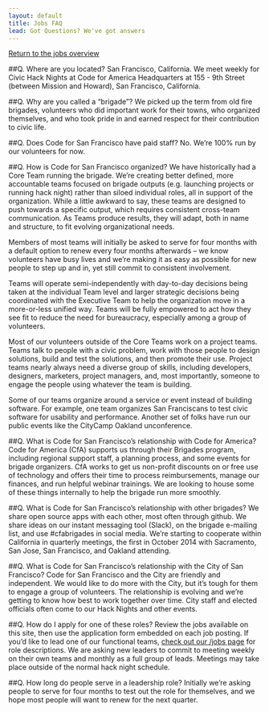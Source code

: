 ```yaml
---
layout: default
title: Jobs FAQ
lead: Got Questions? We've got answers
---
```

[Return to the jobs overview]({{site.baseurl}}/jobs)

##Q. Where are you located?
San Francisco, California.
We meet weekly for Civic Hack Nights at Code for America Headquarters at 155 - 9th Street  (between Mission and Howard), San Francisco, California.

##Q. Why are you called a “brigade”?
We picked up the term from old fire brigades, volunteers who did important work for their towns, who organized themselves, and who took pride in and earned respect for their contribution to civic life.

##Q. Does Code for San Francisco have paid staff?
No. We’re 100% run by our volunteers for now.

##Q. How is Code for San Francisco organized?
We have historically had a Core Team running the brigade. We’re creating better defined, more accountable teams focused on brigade outputs (e.g. launching projects or running hack night) rather than siloed individual roles, all in support of the organization. While a little awkward to say, these teams are designed to push towards a specific output, which requires consistent cross-team communication. As Teams produce results, they will adapt, both in name and structure, to fit evolving organizational needs.

Members of most teams will initially be asked to serve for four months with a default option to renew every four months afterwards – we know volunteers have busy lives and we’re making it as easy as possible for new people to step up and in, yet still commit to consistent involvement.

Teams will operate semi-independently with day-to-day decisions being taken at the individual Team level and larger strategic decisions being coordinated with the Executive Team to help the organization move in a more-or-less unified way. Teams will be fully empowered to act how they see fit to reduce the need for bureaucracy, especially among a group of volunteers.

Most of our volunteers outside of the Core Teams work on a project teams. Teams talk to people with a civic problem, work with those people to design solutions, build and test the solutions, and then promote their use. Project teams nearly always need a diverse group of skills, including developers, designers, marketers, project managers, and, most importantly, someone to engage the people using whatever the team is building.

Some of our teams organize around a service or event instead of building software. For example, one team organizes San Franciscans to test civic software for usability and performance. Another set of folks have run our public events like the CityCamp Oakland unconference.

##Q. What is Code for San Francisco’s relationship with Code for America?
Code for America (CfA) supports us through their Brigades program, including regional support staff, a planning process, and some events for brigade organizers. CfA works to get us non-profit discounts on or free use of technology and offers their time to process reimbursements, manage our finances, and run helpful webinar trainings. We are looking to house some of these things internally to help the brigade run more smoothly.

##Q. What is Code for San Francisco’s relationship with other brigades?
We share open source apps with each other, most often through github.
We share ideas on our instant messaging tool (Slack), on the brigade e-mailing list, and use #cfabrigades in social media.
We’re starting to cooperate within California in quarterly meetings, the first in October 2014 with Sacramento, San Jose, San Francisco, and Oakland attending.

##Q. What is Code for San Francisco’s relationship with the City of San Francisco?
Code for San Francisco and the City are friendly and independent. We would like to do more with the City, but it’s tough for them to engage a group of volunteers. The relationship is evolving and we’re getting to know how best to work together over time. City staff and elected officials often come to our Hack Nights and other events.

##Q. How do I apply for one of these roles?
Review the jobs available on this site, then use the application form embedded on each job posting.
If you’d like to lead one of our functional teams, [check out our /jobs page](http://www.codeforsanfrancisco.org/jobs) for role descriptions. We are asking new leaders to commit to meeting weekly on their own teams and monthly as a full group of leads. Meetings may take place outside of the normal hack night schedule.

##Q. How long do people serve in a leadership role?
Initially we’re asking people to serve for four months to test out the role for themselves, and we hope most people will want to renew for the next quarter.

